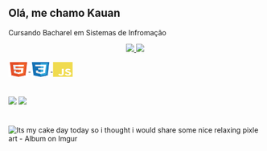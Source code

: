 ## Olá, me chamo Kauan

Cursando Bacharel em Sistemas de Infromação

<div align="center">
  <a href="https://github.com/kauancampos">
  <img height="150em" src="https://github-readme-stats.vercel.app/api?username=kauancampos&show_icons=true&theme=midnight-purple&include_all_commits=true&count_private=true"/>
  <img height="150em" src="https://github-readme-stats.vercel.app/api/top-langs/?username=kauancampos&layout=compact&langs_count=7&theme=midnight-purple"/>
</div>
  
<div style="display: inline_block"><br>
  <img align="center" alt="Rafa-HTML" height="30" width="40" src="https://raw.githubusercontent.com/devicons/devicon/master/icons/html5/html5-original.svg">
  <img align="center" alt="Rafa-CSS" height="30" width="40" src="https://raw.githubusercontent.com/devicons/devicon/master/icons/css3/css3-original.svg">
  <img align="center" alt="Rafa-Js" height="30" width="40" src="https://raw.githubusercontent.com/devicons/devicon/master/icons/javascript/javascript-plain.svg">

</div>
  
  #
 
<div> 
  <a href = "mailto:contate.kauancampos@gmail.com"><img src="https://img.shields.io/badge/-Gmail-%23333?style=for-the-badge&logo=gmail&logoColor=white" target="_blank"></a>
  <a href="https://www.linkedin.com/in/kauan-c-253aa3206/" target="_blank"><img src="https://img.shields.io/badge/-LinkedIn-%230077B5?style=for-the-badge&logo=linkedin&logoColor=white" target="_blank"></a> 
 
 #
 
<img src="https://i.imgur.com/KtgxbBu.gif" jsaction="load:XAeZkd;" jsname="HiaYvf" class="n3VNCb KAlRDb" alt="Its my cake day today so i thought i would share some nice relaxing pixle  art - Album on Imgur" data-noaft="1" style="width: 433px; height: 249.408px; margin: 0px;">
